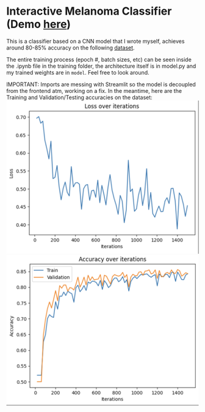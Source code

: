 # Interactive Melanoma Classifier (Demo [here](https://melanomas.streamlit.app))
This is a classifier based on a CNN model that I wrote myself, achieves around 80-85% accuracy on the 
following [dataset](https://www.kaggle.com/datasets/hasnainjaved/melanoma-skin-cancer-dataset-of-10000-images/data).

The entire training process (epoch #, batch sizes, etc) can be seen inside the .ipynb file in the training folder, the architecture itself is in model.py and my trained weights are in ```model```. Feel free to look around.

IMPORTANT: Imports are messing with Streamlit so the model is decoupled from the frontend atm, working on a fix.
In the meantime, here are the Training and Validation/Testing accuracies on the dataset:
![Training loss](assets/train.png)
![Test/Validation](assets/accuracy.png)

